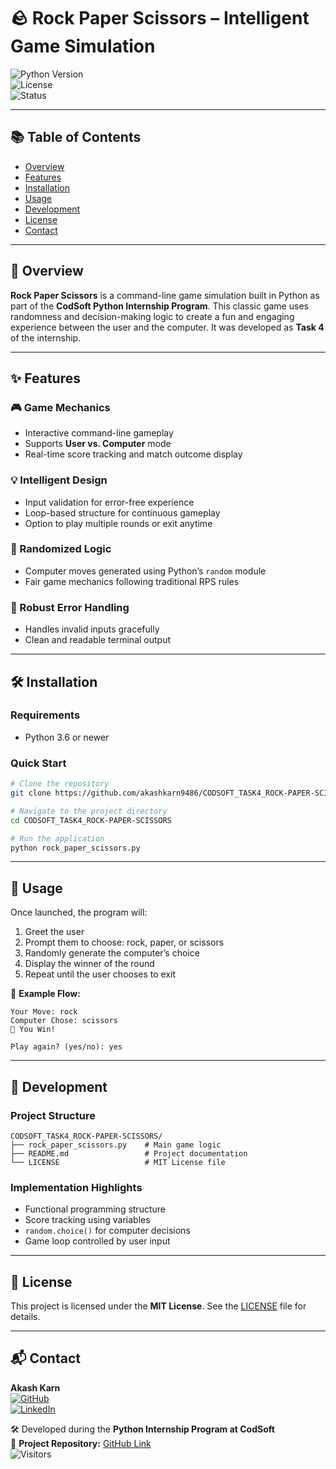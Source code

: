 
# 🪨 Rock Paper Scissors – Intelligent Game Simulation  
![Python Version](https://img.shields.io/badge/python-3.6%2B-blue)  
![License](https://img.shields.io/badge/license-MIT-green)  
![Status](https://img.shields.io/badge/status-active-brightgreen)  

---

## 📚 Table of Contents  
- [Overview](#overview)  
- [Features](#features)  
- [Installation](#installation)  
- [Usage](#usage)  
- [Development](#development)  
- [License](#license)  
- [Contact](#contact)  

---

## 📌 Overview  
**Rock Paper Scissors** is a command-line game simulation built in Python as part of the **CodSoft Python Internship Program**. This classic game uses randomness and decision-making logic to create a fun and engaging experience between the user and the computer. It was developed as **Task 4** of the internship.

---

## ✨ Features  

### 🎮 Game Mechanics  
- Interactive command-line gameplay  
- Supports **User vs. Computer** mode  
- Real-time score tracking and match outcome display  

### 💡 Intelligent Design  
- Input validation for error-free experience  
- Loop-based structure for continuous gameplay  
- Option to play multiple rounds or exit anytime  

### 🔁 Randomized Logic  
- Computer moves generated using Python’s `random` module  
- Fair game mechanics following traditional RPS rules  

### 🔐 Robust Error Handling  
- Handles invalid inputs gracefully  
- Clean and readable terminal output  

---

## 🛠️ Installation  

### Requirements  
- Python 3.6 or newer  

### Quick Start  
```bash
# Clone the repository  
git clone https://github.com/akashkarn9486/CODSOFT_TASK4_ROCK-PAPER-SCISSORS.git  

# Navigate to the project directory  
cd CODSOFT_TASK4_ROCK-PAPER-SCISSORS  

# Run the application  
python rock_paper_scissors.py  
```  

---

## 🧪 Usage  
Once launched, the program will:  
1. Greet the user  
2. Prompt them to choose: rock, paper, or scissors  
3. Randomly generate the computer’s choice  
4. Display the winner of the round  
5. Repeat until the user chooses to exit  

🔄 **Example Flow:**  
```
Your Move: rock  
Computer Chose: scissors  
🎉 You Win!  

Play again? (yes/no): yes  
```

---

## 🧩 Development  

### Project Structure  
```
CODSOFT_TASK4_ROCK-PAPER-SCISSORS/
├── rock_paper_scissors.py    # Main game logic
├── README.md                 # Project documentation
└── LICENSE                   # MIT License file
```

### Implementation Highlights  
- Functional programming structure  
- Score tracking using variables  
- `random.choice()` for computer decisions  
- Game loop controlled by user input  

---

## 📄 License  
This project is licensed under the **MIT License**. See the [LICENSE](./LICENSE) file for details.

---

## 📬 Contact  
**Akash Karn**  
[![GitHub](https://img.shields.io/badge/GitHub-Profile-black?logo=github)](https://github.com/akashkarn9486)  
[![LinkedIn](https://img.shields.io/badge/LinkedIn-Connect-blue?logo=linkedin)](https://www.linkedin.com/in/akash-karn-851875255)  

🛠 Developed during the **Python Internship Program at CodSoft**  
📎 **Project Repository:** [GitHub Link](https://github.com/akashkarn9486/CODSOFT_TASK4_ROCK-PAPER-SCISSORS.git)  
![Visitors](https://visitor-badge.laobi.icu/badge?page_id=akashkarn9486.CODSOFT_TASK4_ROCK-PAPER-SCISSORS)  
